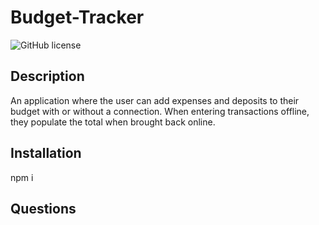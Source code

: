 # Budget-Tracker
![GitHub license](https://img.shields.io/badge/license-None-important.svg)

## Description
An application where the user can add expenses and deposits to their budget with or without a connection. When entering transactions offline, they populate the total when brought back online.

## Installation
npm i

## Questions

